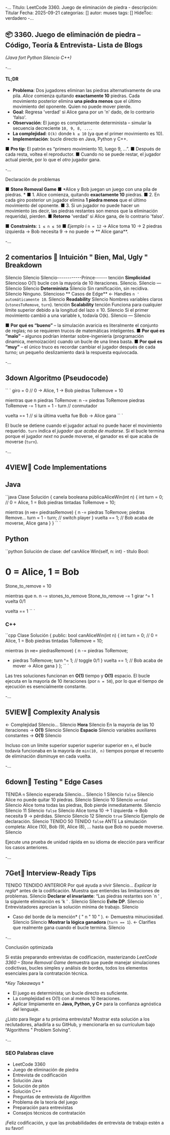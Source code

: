 -...
Título: LeetCode 3360. Juego de eliminación de piedra -
descripción: Titular
Fecha: 2025-09-21
categorías: []
autor: muses
tags: []
HideToc: verdadero
-...
## 📦 3360. Juego de eliminación de piedra – Código, Teoría & Entrevista‐ Lista de Blogs
*(Java fort Python Silencio C++)*

-...

#### TL;DR
- **Problema**: Dos jugadores eliminan las piedras alternativamente de una pila.
*Alice* comienza quitando **exactamente 10** piedras.
Cada movimiento posterior elimina **una piedra menos** que el último movimiento del oponente.
Quien no puede mover pierde.
- **Goal**: Regresa 'verdad' si Alice gana por un 'n' dado, de lo contrario 'falso'.
- **Observación**: El juego es completamente determinista – simular la secuencia decreciente `10, 9, 8, ...`.
- **La complejidad**: `O(k)` donde `k ≤ 10` (ya que el primer movimiento es 10).
- **Implementación**: bucle directo en Java, Python y C++.

■ **Pro tip**: El patrón es “primero movimiento 10, luego 9, ...”.
■ Después de cada resta, voltea el reproductor.
■ Cuando no se puede restar, el jugador actual pierde, por lo que el *otro* jugador gana.

-...

Declaración de problemas

■ **Stone Removal Game**
■ *Alice y Bob juegan un juego con una pila de piedras. *
■ 1. Alice comienza, quitando **exactamente 10** piedras.
■ 2. En cada giro posterior un jugador elimina **1 piedra menos** que el último movimiento del oponente.
■ 3. Si un jugador no puede hacer un movimiento (es decir, las piedras restantes son menos que la eliminación requerida), pierden.
■ **Retorno** 'verdad' si Alice gana, de lo contrario 'falso'.

■ **Constraints**: `1 ≤ n ≤ 50`
■ *Ejemplo*
í `n = 12` → Alice toma 10 → 2 piedras izquierda → Bob necesita 9 → no puede → ** Alice gana**.

-...

## 2 comentarios ⃣ Intuición " Bien, Mal, Ugly " Breakdown

Silencio Silencio
Silencio------------Prince------
tención **Simplicidad** Silencioso O(1) bucle con la mayoría de 10 iteraciones. Silencio. Silencio — Silencio
Silencio **Determinista** Silencio Sin ramificación, sin recidiva. Silencio Ninguno.
Silencioso ** Casos de Edge** ← Handles `n ' automáticamente 10`.
Silencio **Readability** Silencio Nombres variables claros (`stonesToRemove`, `turn`).
tención **Scalability** tención Funciona para cualquier límite superior debido a la longitud del lazo ≤ 10. Silencio Si el primer movimiento cambió a una variable `k`, todavía O(k). Silencio — Silencio

■ **Por qué es “bueno”** – la simulación avaricia es literalmente el conjunto de reglas; no se requieren trucos de matemáticas inteligentes.
■ **Por qué es “malo”** – algunos podrían intentar sobre-ingeniería (programación dinamica, memoización) cuando un bucle de una línea basta.
■ **Por qué es “muy”** – el único truco es recordar cambiar el jugador después de cada turno; un pequeño deslizamiento dará la respuesta equivocada.

-...

## 3down Algoritmo (Pseudocode)

`` `
giro = 0 // 0 → Alice, 1 → Bob
piedras ToRemove = 10

mientras que n piedras ToRemove:
n -= piedras ToRemove
piedras ToRemove -= 1
turn = 1 - turn // conmutador

vuelta == 1 // si la última vuelta fue Bob → Alice gana
`` `

El bucle se detiene cuando el jugador actual no puede hacer el movimiento requerido.
`turn` indica el *jugador que acaba de mudarse*.
Si el bucle termina porque el jugador *next* no puede moverse, el ganador es el que acaba de moverse (`turn`).

-...

## 4VIEW⃣ Code Implementations

## Java

``java
Clase Solución {
canela booleana públicaAliceWin(int n) {
int turn = 0; // 0 = Alice, 1 = Bob
piedras tintadas ToRemove = 10;

mientras (n не= piedrasRemove) {
n -= piedras ToRemove;
piedras Remove...
turn = 1 - turn; // switch player
}
vuelta == 1; // Bob acaba de moverse, Alice gana
}
}
`` `

## Python

``python
Solución de clase:
def canAlice Win(self, n: int) - título Bool:
# 0 = Alice, 1 = Bob
Stone_to_remove = 10

mientras que n.
n -= stones_to_remove
Stone_to_remove -= 1
girar ^= 1 vuelta 0/1

vuelta == 1
`` `

### C++

``cpp
Clase Solución {
public:
bool canAliceWin(int n) {
int turn = 0; // 0 = Alice, 1 = Bob
piedras tintadas ToRemove = 10;

mientras (n не= piedrasRemove) {
n -= piedras ToRemove;
- piedras ToRemove;
turn ^= 1; // toggle 0/1
}
vuelta == 1; // Bob acaba de mover → Alice gana
}
};
`` `

Las tres soluciones funcionan en **O(1)** tiempo y **O(1)** espacio.
El bucle ejecuta en la mayoría de 10 iteraciones (por `n = 50`), por lo que el tiempo de ejecución es esencialmente constante.

-...

## 5VIEW⃣ Complexity Analysis

← Complejidad
Silencio...
Silencio **Hora** Silencio En la mayoría de las 10 iteraciones → **O(1)** Silencio
Silencio **Espacio** Silencio variables auxiliares constantes → **O(1)** Silencio

Incluso con un límite superior superior superior superior en `n`, el bucle todavía funcionaba en la mayoría de `min(10, n)` tiempos porque el recuento de eliminación disminuye en cada vuelta.

-...

## 6down⃣ Testing " Edge Cases

TENIDA `n` Silencio esperada
Silencio...
Silencio 1 Silencio `false` Silencio Alice no puede quitar 10 piedras. Silencio
Silencio 10 Silencio `verdad` Silencio Alice toma todas las piedras, Bob pierde inmediatamente. Silencio
Silencio 11 Silencio `false` Silencio Alice toma 10 → 1 izquierda → Bob necesita 9 → pérdidas. Silencio
Silencio 12 Silencio `true` Silencio Ejemplo de declaración. Silencio
TENIDO 50 TENIDO `false` ANTE La simulación completa: Alice (10), Bob (9), Alice (8), ... hasta que Bob no puede moverse. Silencio

Ejecute una prueba de unidad rápida en su idioma de elección para verificar los casos anteriores.

-...

## 7Get⃣ Interview‐Ready Tips

TENIDO TENDIDO ANTERIOR Por qué ayuda a vivir
Silencio...
*Explicar la regla** antes de la codificación. Muestra que entiendes las limitaciones de problemas. Silencio
**Declarar el invariante**: “Las piedras restantes son `n ' , la siguiente eliminación es 'k ' . Silencio
Silencio **Evite DP**. Silencio Entrevistadores aprecian la solución mínima de trabajo. Silencio
* Caso del borde de la mención* ( " n " 10 " ). ← Demuestra minuciosidad. Silencio
Silencio **Mostrar la lógica ganadora** (`turn == 1`). ← Clarifies que realmente gana cuando el bucle termina. Silencio

-...

Conclusión optimizada

Si estás preparando entrevistas de codificación, masterizando *LeetCode 3360 – Stone Removal Game* demuestra que puede manejar simulaciones codictivas, bucles simples y análisis de bordes, todos los elementos esenciales para la contratación técnica.

**Key Takeaways* *
- El juego es determinista; un bucle directo es suficiente.
- La complejidad es O(1) con al menos 10 iteraciones.
- Aplicar limpiamente en **Java, Python, y C+** para la confianza agnóstica del lenguaje.

¿Listo para llegar a tu próxima entrevista? Mostrar esta solución a los reclutadores, añadirla a su GitHub, y mencionarla en su currículum bajo “Algorithms " Problem Solving”.

-...

### SEO Palabras clave

- LeetCode 3360
- Juego de eliminación de piedra
- Entrevista de codificación
- Solución Java
- Solución de pitón
- Solución C++
- Preguntas de entrevista de Algorithm
- Problema de la teoría del juego
- Preparación para entrevistas
- Consejos técnicos de contratación

¡Feliz codificación, y que las probabilidades de entrevista de trabajo estén a su favor!